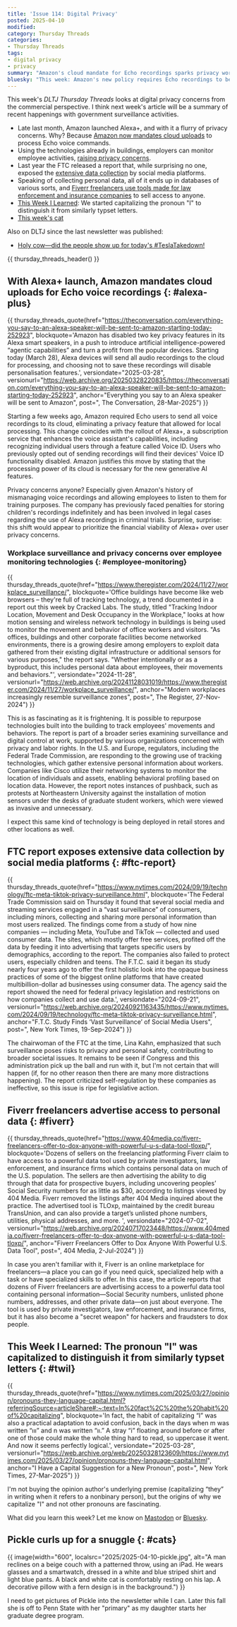 ```yaml
---
title: 'Issue 114: Digital Privacy'
posted: 2025-04-10
modified: 
category: Thursday Threads
categories:
- Thursday Threads
tags:
- digital privacy
- privacy
summary: "Amazon's cloud mandate for Echo recordings sparks privacy worries. Workplace surveillance tech and the FTC’s findings on social media data collection highlight ongoing security challenges, alongside Fiverr's controversial data access listings."
bluesky: "This week: Amazon's new policy requires Echo recordings to be sent to the cloud, raising privacy concerns with its Alexa+ launch. Meanwhile, workplaces are using surveillance tech, and the FTC highlights data collection issues by social media platforms. Fiverr listings offering personal data access also spotlight security challenges. Plus something I learned, and a cat picture."
---
```

This week's _DLTJ Thursday Threads_ looks at digital privacy concerns from the commercial perspective. 
I think next week's article will be a summary of recent happenings with government surveillance activities.

- Late last month, Amazon launched Alexa+, and with it a flurry of privacy concerns. Why? Because [Amazon now mandates cloud uploads]({filename}#alexa-plus) to process Echo voice commands.
- Using the technologies already in buildings, employers can monitor employee activities,  [raising privacy concerns]({filename}#employee-monitoring).
- Last year the FTC released a report that, while surprising no one, exposed the [extensive data collection]({filename}#ftc-report) by social media platforms.
- Speaking of collecting personal data, all of it ends up in databases of various sorts, and [Fiverr freelancers use tools made for law enforcement and insurance companies]({filename}#fiverr) to sell access to anyone. 
- [This Week I Learned]({filename}#twil): We started capitalizing the pronoun "I" to distinguish it from similarly typset letters.
- [This week's cat]({filename}#cats)

Also on DLTJ since the last newsletter was published:

- [Holy cow—did the people show up for today's #TeslaTakedown!]({filename}2025-03-29-tesla-takedown-march-29)

{{ thursday_threads_header() }}


## With Alexa+ launch, Amazon mandates cloud uploads for Echo voice recordings {: #alexa-plus}
{{ thursday_threads_quote(href="https://theconversation.com/everything-you-say-to-an-alexa-speaker-will-be-sent-to-amazon-starting-today-252923",
 blockquote='Amazon has disabled two key privacy features in its Alexa smart speakers, in a push to introduce artificial intelligence-powered “agentic capabilities” and turn a profit from the popular devices. Starting today (March 28), Alexa devices will send all audio recordings to the cloud for processing, and choosing not to save these recordings will disable personalisation features.',
 versiondate="2025-03-28",
 versionurl="https://web.archive.org/20250328220835/https://theconversation.com/everything-you-say-to-an-alexa-speaker-will-be-sent-to-amazon-starting-today-252923",
 anchor="Everything you say to an Alexa speaker will be sent to Amazon",
 post=", The Conversation, 28-Mar-2025") }}

Starting a few weeks ago, Amazon required Echo users to send all voice recordings to its cloud, eliminating a privacy feature that allowed for local processing. 
This change coincides with the rollout of Alexa+, a subscription service that enhances the voice assistant's capabilities, including recognizing individual users through a feature called Voice ID. 
Users who previously opted out of sending recordings will find their devices' Voice ID functionality disabled. 
Amazon justifies this move by stating that the processing power of its cloud is necessary for the new generative AI features. 

Privacy concerns anyone? 
Especially given Amazon's history of mismanaging voice recordings and allowing employees to listen to them for training purposes. 
The company has previously faced penalties for storing children's recordings indefinitely and has been involved in legal cases regarding the use of Alexa recordings in criminal trials. 
Surprise, surprise: this shift would appear to prioritize the financial viability of Alexa+ over user privacy concerns.

### Workplace surveillance and privacy concerns over employee monitoring technologies {: #employee-monitoring}
{{ thursday_threads_quote(href="https://www.theregister.com/2024/11/27/workplace_surveillance/",
 blockquote='Office buildings have become like web browsers – they&apos;re full of tracking technology, a trend documented in a report out this week by Cracked Labs. The study, titled "Tracking Indoor Location, Movement and Desk Occupancy in the Workplace," looks at how motion sensing and wireless network technology in buildings is being used to monitor the movement and behavior of office workers and visitors. "As offices, buildings and other corporate facilities become networked environments, there is a growing desire among employers to exploit data gathered from their existing digital infrastructure or additional sensors for various purposes," the report says. "Whether intentionally or as a byproduct, this includes personal data about employees, their movements and behaviors."',
 versiondate="2024-11-28",
 versionurl="https://web.archive.org/20241128031019/https://www.theregister.com/2024/11/27/workplace_surveillance/",
 anchor="Modern workplaces increasingly resemble surveillance zones",
 post=", The Register, 27-Nov-2024") }}

This is as fascinating as it is frightening. 
It is possible to repurpose technologies built into the building to track employees' movements and behaviors. 
The report is part of a broader series examining surveillance and digital control at work, supported by various organizations concerned with privacy and labor rights. 
In the U.S. and Europe, regulators, including the Federal Trade Commission, are responding to the growing use of tracking technologies, which gather extensive personal information about workers. 
Companies like Cisco utilize their networking systems to monitor the location of individuals and assets, enabling behavioral profiling based on location data. 
However, the report notes instances of pushback, such as protests at Northeastern University against the installation of motion sensors under the desks of graduate student workers, which were viewed as invasive and unnecessary. 

I expect this same kind of technology is being deployed in retail stores and other locations as well.


## FTC report exposes extensive data collection by social media platforms {: #ftc-report}
{{ thursday_threads_quote(href="https://www.nytimes.com/2024/09/19/technology/ftc-meta-tiktok-privacy-surveillance.html",
 blockquote='The Federal Trade Commission said on Thursday it found that several social media and streaming services engaged in a “vast surveillance” of consumers, including minors, collecting and sharing more personal information than most users realized. The findings come from a study of how nine companies — including Meta, YouTube and TikTok — collected and used consumer data. The sites, which mostly offer free services, profited off the data by feeding it into advertising that targets specific users by demographics, according to the report. The companies also failed to protect users, especially children and teens. The F.T.C. said it began its study nearly four years ago to offer the first holistic look into the opaque business practices of some of the biggest online platforms that have created multibillion-dollar ad businesses using consumer data. The agency said the report showed the need  for federal privacy legislation and restrictions on how companies collect and use data.',
 versiondate="2024-09-21",
 versionurl="https://web.archive.org/20240921163435/https://www.nytimes.com/2024/09/19/technology/ftc-meta-tiktok-privacy-surveillance.html",
 anchor="F.T.C. Study Finds ‘Vast Surveillance’ of Social Media Users",
 post=", New York Times, 19-Sep-2024") }}

The chairwoman of the FTC at the time, Lina Kahn, emphasized that such surveillance poses risks to privacy and personal safety, contributing to broader societal issues. 
It remains to be seen if Congress and this administration pick up the ball and run with it, but I'm not certain that will happen (if, for no other reason then there are many more distractions happening). 
The report criticized self-regulation by these companies as ineffective, so this issue is ripe for legislative action. 


## Fiverr freelancers advertise access to personal data {: #fiverr}
{{ thursday_threads_quote(href="https://www.404media.co/fiverr-freelancers-offer-to-dox-anyone-with-powerful-u-s-data-tool-tloxp/",
 blockquote='Dozens of sellers on the freelancing platforming Fiverr claim to have access to a powerful data tool used by private investigators, law enforcement, and insurance firms which contains personal data on much of the U.S. population. The sellers are then advertising the ability to dig through that data for prospective buyers, including uncovering peoples’ Social Security numbers for as little as $30, according to listings viewed by 404 Media. Fiverr removed the listings after 404 Media inquired about the practice. The advertised tool is TLOxp, maintained by the credit bureau TransUnion, and can also provide a target’s unlisted phone numbers, utilities, physical addresses, and more. ',
 versiondate="2024-07-02",
 versionurl="https://web.archive.org/20240717023448/https://www.404media.co/fiverr-freelancers-offer-to-dox-anyone-with-powerful-u-s-data-tool-tloxp/",
 anchor="Fiverr Freelancers Offer to Dox Anyone With Powerful U.S. Data Tool",
 post=", 404 Media, 2-Jul-2024") }}

In case you aren't familiar with it, Fiverr is an online marketplace for freelancers—a place you can go if you need quick, specialized help with a task or have specialized skills to offer. 
In this case, the article reports that dozens of Fiverr freelancers are advertising access to a powerful data tool containing personal information—Social Security numbers, unlisted phone numbers, addresses, and other private data—on just about everyone. 
The tool is used by private investigators, law enforcement, and insurance firms, but it has also become a "secret weapon" for hackers and fraudsters to dox people.



## This Week I Learned: The pronoun "I" was capitalized to distinguish it from similarly typset letters {: #twil}
{{ thursday_threads_quote(href="https://www.nytimes.com/2025/03/27/opinion/pronouns-they-language-capital.html?referringSource=articleShare#:~:text=In%20fact%2C%20the%20habit%20of%20capitalizing",
 blockquote='In fact, the habit of capitalizing “I” was also a practical adaptation to avoid confusion, back in the days when m was written “ııı” and n was written “ıı.” A stray “i” floating around before or after one of those could make the whole thing hard to read, so uppercase it went. And now it seems perfectly logical.',
 versiondate="2025-03-28",
 versionurl="https://web.archive.org/web/20250328123609/https://www.nytimes.com/2025/03/27/opinion/pronouns-they-language-capital.html",
 anchor="I Have a Capital Suggestion for a New Pronoun",
 post=", New York Times, 27-Mar-2025") }}

I'm not buying the opinion author's underlying premise (capitalizing “they” in writing when it refers to a nonbinary person), but the origins of why we capitalize "I" and not other pronouns are fascinating.

What did you learn this week? Let me know on [Mastodon](https://code4lib.social/@dltj/) or [Bluesky](https://bsky.app/profile/dltj.org/).


## Pickle curls up for a snuggle {: #cats}
 {{ image(width="600", localsrc="2025/2025-04-10-pickle.jpg", alt="A man reclines on a beige couch with a patterned throw, using an iPad. He wears glasses and a smartwatch, dressed in a white and blue striped shirt and light blue pants. A black and white cat is comfortably resting on his lap. A decorative pillow with a fern design is in the background.") }} 

I need to get pictures of Pickle into the newsletter while I can. 
Later this fall she is off to Penn State with her "primary" as my daughter starts her graduate degree program.